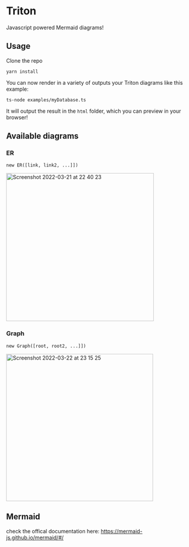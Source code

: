 # Triton

Javascript powered Mermaid diagrams!

## Usage

Clone the repo

```
yarn install

```

You can now render in a variety of outputs your Triton diagrams like this example:

```
ts-node examples/myDatabase.ts

```

It will output the result in the `html` folder, which you can preview in your browser!

## Available diagrams

### ER

`new ER([link, link2, ...]])`

<img width="397" alt="Screenshot 2022-03-21 at 22 40 23" src="https://user-images.githubusercontent.com/4820803/159374767-eda88b2b-b28e-47eb-be0f-1baffe188026.png">

### Graph

`new Graph([root, root2, ...]])`

<img width="395" alt="Screenshot 2022-03-22 at 23 15 25" src="https://user-images.githubusercontent.com/4820803/159591622-665ca12a-1dda-4553-9435-87217bf5aea8.png">


## Mermaid

check the offical documentation here: https://mermaid-js.github.io/mermaid/#/

